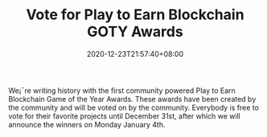 ﻿---
title: "Vote for Play to Earn Blockchain GOTY Awards"
date: 2020-12-23T21:57:40+08:00
lastmod: 2020-12-23T16:45:40+08:00
draft: false
authors: ["Tony"]
description: "We¡¯re writing history with the first community powered Play to Earn Blockchain Game of the Year Awards. These awards have been created by the community and will be voted on by the community. Everybody is free to vote for their favorite projects until December 31st, after which we will announce the winners on Monday January 4th."
featuredImage: "vote-for-play-to-earn-blockchain-goty-awards.png"
tags: ["Virtual World","Play to Earn"]
categories: ["news"]
news: ["Virtual World"]
weight: 
lightgallery: true
pinned: false
recommend: false
recommend1: false
---

We¡¯re writing history with the first community powered Play to Earn Blockchain Game of the Year Awards. These awards have been created by the community and will be voted on by the community. Everybody is free to vote for their favorite projects until December 31st, after which we will announce the winners on Monday January 4th.

<!--more-->

